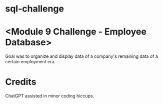 # sql-challenge

# <Module 9 Challenge - Employee Database>

Goal was to organize and display data of a company's remaining data of a certain employment era.

# Credits
ChatGPT assisted in minor coding hiccups.
